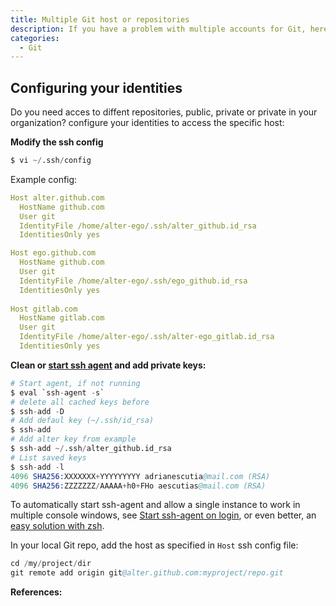 ```yaml
---
title: Multiple Git host or repositories
description: If you have a problem with multiple accounts for Git, here you find a solution to access with different credentials.
categories:
  - Git
---
```


## Configuring your identities

Do you need acces to diffent repositories, public, private or private in your organization? configure your identities to access the specific host:

**Modify the ssh config**

```s
$ vi ~/.ssh/config
```

Example config:

```yaml
Host alter.github.com
  HostName github.com
  User git
  IdentityFile /home/alter-ego/.ssh/alter_github.id_rsa
  IdentitiesOnly yes

Host ego.github.com
  HostName github.com
  User git
  IdentityFile /home/alter-ego/.ssh/ego_github.id_rsa
  IdentitiesOnly yes
  
Host gitlab.com
  HostName gitlab.com
  User git
  IdentityFile /home/alter-ego/.ssh/alter-ego_gitlab.id_rsa
  IdentitiesOnly yes
```

**Clean or [start ssh agent] and add private keys:**

```s
# Start agent, if not running
$ eval `ssh-agent -s`
# delete all cached keys before
$ ssh-add -D
# Add defaul key (~/.ssh/id_rsa)
$ ssh-add
# Add alter key from example
$ ssh-add ~/.ssh/alter_github.id_rsa
# List saved keys
$ ssh-add -l
4096 SHA256:XXXXXXX+YYYYYYYYY adrianescutia@mail.com (RSA)
4096 SHA256:ZZZZZZZ/AAAAA+h0+FHo aescutias@mail.com (RSA)
```

To automatically start ssh-agent and allow a single instance to work in multiple console windows, see [Start ssh-agent on login], or even better, an [easy solution with zsh].

In your local Git repo, add the host as specified in `Host` ssh config file:

```s
cd /my/project/dir
git remote add origin git@alter.github.com:myproject/repo.git
```

**References:**

[Start ssh-agent on login]: https://stackoverflow.com/a/38980986/5078874
[start ssh agent]: https://stackoverflow.com/a/17848593/5078874
[easy solution with zsh]: https://stackoverflow.com/a/58634003/5078874